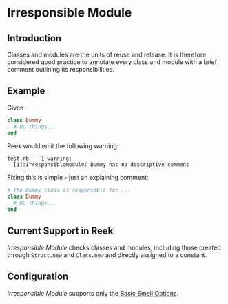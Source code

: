 # Irresponsible Module

## Introduction

Classes and modules are the units of reuse and release. It is therefore considered good practice to annotate every class and module with a brief comment outlining its responsibilities.

## Example

Given

```Ruby
class Dummy
  # Do things...
end
```

Reek would emit the following warning:

```
test.rb -- 1 warning:
  [1]:IrresponsibleModule: Dummy has no descriptive comment
```

Fixing this is simple - just an explaining comment:

```Ruby
# The Dummy class is responsible for ...
class Dummy
  # Do things...
end
```

## Current Support in Reek

_Irresponsible Module_ checks classes and modules, including those
created through `Struct.new` and `Class.new` and directly assigned to a constant.

## Configuration

_Irresponsible Module_ supports only the [Basic Smell Options](Basic-Smell-Options.md).
